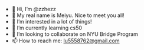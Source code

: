 - 👋 Hi, I’m @zzhezz
- 👋 My real name is Meiyu. Nice to meet you all!
- 👀 I’m interested in a lot of things!
- 🌱 I’m currently learning cs50
- 💞️ I’m looking to collaborate on NYU Bridge Program
- 📫 How to reach me: lu5558762@gmail.com

<!---
zzhezz/zzhezz is a ✨ special ✨ repository because its `README.md` (this file) appears on your GitHub profile.
You can click the Preview link to take a look at your changes.
--->
